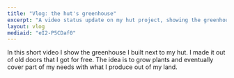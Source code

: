 ```yaml
---
title: "Vlog: the hut's greenhouse"
excerpt: "A video status update on my hut project, showing the greenhouse I built out of old doors."
layout: vlog
mediaid: "eI2-P5CDaf0"
---
```


In this short video I show the greenhouse I built next to my hut. I
made it out of old doors that I got for free. The idea is to grow
plants and eventually cover part of my needs with what I produce out
of my land.
